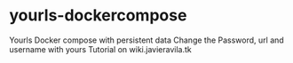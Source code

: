 # yourls-dockercompose
Yourls Docker compose with persistent data
Change the Password, url and username with yours 
Tutorial on wiki.javieravila.tk
